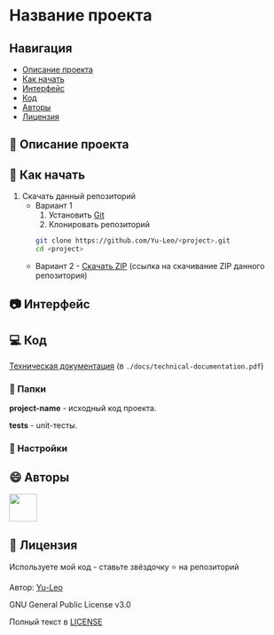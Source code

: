 # Название проекта

## Навигация

* [Описание проекта](#chapter-0)
* [Как начать](#chapter-1)
* [Интерфейс](#chapter-2)
* [Код](#chapter-3)
* [Авторы](#chapter-4)
* [Лицензия](#chapter-5)

<a id="chapter-0"></a>

## :page_facing_up: Описание проекта


<a id="chapter-1"></a>

## :hammer: Как начать

1. Скачать данный репозиторий
   * Вариант 1
      1. Установить [Git](https://git-scm.com/download/win)
      2. Клонировать репозиторий
      ```bash
      git clone https://github.com/Yu-Leo/<project>.git
      cd <project>
      ```
   * Вариант 2 - [Скачать ZIP]() (ссылка на скачивание ZIP данного репозитория)
   

<a id="chapter-2"></a>

## :camera: Интерфейс

<a id="chapter-3"></a>

## :computer: Код

[Техническая документация]() (в `./docs/technical-documentation.pdf`)

### :file_folder: Папки

**project-name** - исходный код проекта.

**tests** - unit-тесты.

### :wrench: Настройки

<a id="chapter-4"></a>

## :smile: Авторы
<a href="https://github.com/Yu-Leo">
    <img src="https://avatars3.githubusercontent.com/u/66430048?s=400&u=48f180775538c9967cc45bb4fc07ced723063a6e&v=4" width="50px">
</a>


<a id="chapter-5"></a>

## :open_hands: Лицензия

Используете мой код - ставьте звёздочку ⭐️ на репозиторий

Автор: [Yu-Leo](https://github.com/Yu-Leo)

GNU General Public License v3.0

Полный текст в [LICENSE](LICENSE)
